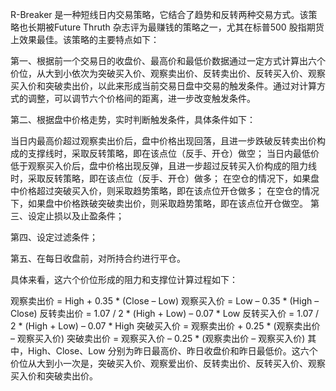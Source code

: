 R-Breaker 是一种短线日内交易策略，它结合了趋势和反转两种交易方式。该策略也长期被Future Thruth 杂志评为最赚钱的策略之一，尤其在标普500 股指期货上效果最佳。该策略的主要特点如下：

第一、根据前一个交易日的收盘价、最高价和最低价数据通过一定方式计算出六个价位，从大到小依次为突破买入价、观察卖出价、反转卖出价、反转买入价、观察买入价和突破卖出价，以此来形成当前交易日盘中交易的触发条件。通过对计算方式的调整，可以调节六个价格间的距离，进一步改变触发条件。

第二、根据盘中价格走势，实时判断触发条件，具体条件如下：

当日内最高价超过观察卖出价后，盘中价格出现回落，且进一步跌破反转卖出价构成的支撑线时，采取反转策略，即在该点位（反手、开仓）做空；
当日内最低价低于观察买入价后，盘中价格出现反弹，且进一步超过反转买入价构成的阻力线时，采取反转策略，即在该点位（反手、开仓）做多；
在空仓的情况下，如果盘中价格超过突破买入价，则采取趋势策略，即在该点位开仓做多；
在空仓的情况下，如果盘中价格跌破突破卖出价，则采取趋势策略，即在该点位开仓做空。
第三、设定止损以及止盈条件；

第四、设定过滤条件；

第五、在每日收盘前，对所持合约进行平仓。

具体来看，这六个价位形成的阻力和支撑位计算过程如下：

观察卖出价 = High + 0.35 * (Close – Low)
观察买入价 = Low – 0.35 * (High – Close)
反转卖出价 = 1.07 / 2 * (High + Low) – 0.07 * Low
反转买入价 = 1.07 / 2 * (High + Low) – 0.07 * High
突破买入价 = 观察卖出价 + 0.25 * (观察卖出价 – 观察买入价)
突破卖出价 = 观察买入价 – 0.25 * (观察卖出价 – 观察买入价)
其中，High、Close、Low 分别为昨日最高价、昨日收盘价和昨日最低价。这六个价位从大到小一次是，突破买入价、观察爱出价、反转卖出价、反转买入价、观察买入价和突破卖出价。